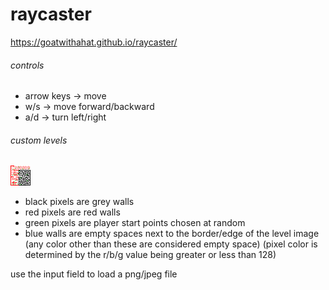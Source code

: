 # raycaster

https://goatwithahat.github.io/raycaster/

###### controls

- arrow keys -> move
- w/s -> move forward/backward
- a/d -> turn left/right

###### custom levels
![example level image](https://raw.githubusercontent.com/goatwithahat/raycaster/main/level.png)

- black pixels are grey walls
- red pixels are red walls
- green pixels are player start points chosen at random
- blue walls are empty spaces next to the border/edge of the level image
(any color other than these are considered empty space)
(pixel color is determined by the r/b/g value being greater or less than 128)

use the input field to load a png/jpeg file
